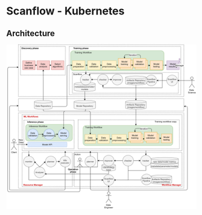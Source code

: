 # Scanflow - Kubernetes
## Architecture

![architecture](https://raw.githubusercontent.com/bsc-scanflow/scanflow/main/images/architecture.png?token=AF23Z6OIVVDSVQMGC6FT3SLAV7LYU)

